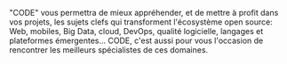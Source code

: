 "CODE" vous permettra de mieux appréhender, et de mettre à profit dans vos projets,
les sujets clefs qui transforment l'écosystème open source:
Web, mobiles, Big Data, cloud, DevOps,
qualité logicielle, langages et plateformes émergentes... CODE, c'est aussi pour
vous l'occasion de rencontrer les meilleurs spécialistes de ces domaines.
